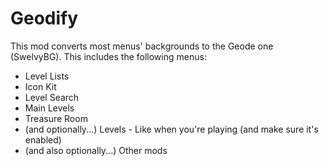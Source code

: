 # Geodify

This mod converts most menus' backgrounds to the Geode one (SwelvyBG). This includes the following menus:
- <cr>Level Lists</c>
- <cg>Icon Kit</c>
- <cp>Level Search</c>
- <cb>Main Levels</c>
- <cy>Treasure Room</c>
- (and optionally...) <co>Levels</c> - Like when you're playing (and make sure it's enabled)
- (and also optionally...) <cj>Other mods</c>